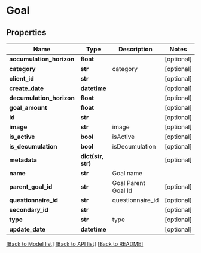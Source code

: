 # Goal

## Properties
Name | Type | Description | Notes
------------ | ------------- | ------------- | -------------
**accumulation_horizon** | **float** |  | [optional] 
**category** | **str** | category | [optional] 
**client_id** | **str** |  | [optional] 
**create_date** | **datetime** |  | [optional] 
**decumulation_horizon** | **float** |  | [optional] 
**goal_amount** | **float** |  | [optional] 
**id** | **str** |  | [optional] 
**image** | **str** | image | [optional] 
**is_active** | **bool** | isActive | [optional] 
**is_decumulation** | **bool** | isDecumulation | [optional] 
**metadata** | **dict(str, str)** |  | [optional] 
**name** | **str** | Goal name | 
**parent_goal_id** | **str** | Goal Parent Goal Id | [optional] 
**questionnaire_id** | **str** | questionnaire_id | [optional] 
**secondary_id** | **str** |  | [optional] 
**type** | **str** | type | [optional] 
**update_date** | **datetime** |  | [optional] 

[[Back to Model list]](../README.md#documentation-for-models) [[Back to API list]](../README.md#documentation-for-api-endpoints) [[Back to README]](../README.md)


